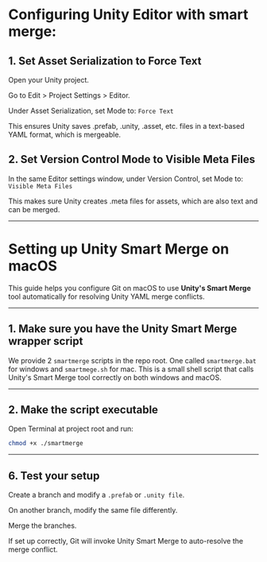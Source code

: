 # Configuring Unity Editor with smart merge:
## 1. Set Asset Serialization to Force Text
Open your Unity project.

Go to Edit > Project Settings > Editor.

Under Asset Serialization, set Mode to:
`Force Text`

This ensures Unity saves .prefab, .unity, .asset, etc. files in a text-based YAML format, which is mergeable.

## 2. Set Version Control Mode to Visible Meta Files
In the same Editor settings window, under Version Control, set Mode to:
`Visible Meta Files`

This makes sure Unity creates .meta files for assets, which are also text and can be merged.

---

# Setting up Unity Smart Merge on macOS

This guide helps you configure Git on macOS to use **Unity's Smart Merge** tool automatically for resolving Unity YAML merge conflicts.

---

## 1. Make sure you have the Unity Smart Merge wrapper script

We provide 2 `smartmerge` scripts in the repo root. One called `smartmerge.bat` for windows and `smartmege.sh` for mac. This is a small shell script that calls Unity's Smart Merge tool correctly on both windows and macOS.

---

## 2. Make the script executable

Open Terminal at project root and run:

```bash
chmod +x ./smartmerge
```
---
## 6. Test your setup
Create a branch and modify a `.prefab` or `.unity file`.

On another branch, modify the same file differently.

Merge the branches.

If set up correctly, Git will invoke Unity Smart Merge to auto-resolve the merge conflict.
